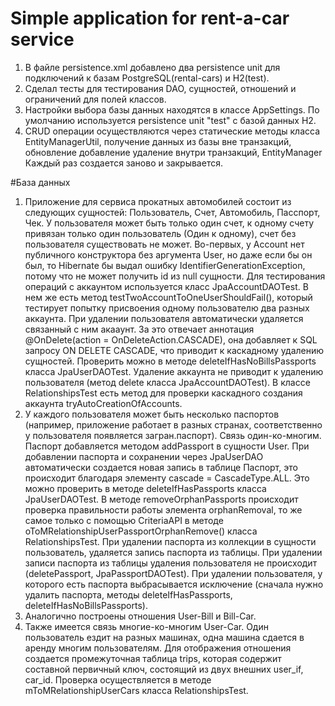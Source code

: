 # Simple application for rent-a-car service
1. В файле persistence.xml добавлено два persistence unit для подключений к базам PostgreSQL(rental-cars) и H2(test).
2. Сделал тесты для тестирования DAO, сущностей, отношений и ограничений для полей классов. 
3. Настройки выбора базы данных находятся в классе  AppSettings. По умолчанию используется persistence 
unit "test" с базой данных H2.
4. CRUD операции осуществляются через статические методы класса EntityManagerUtil, получение данных из базы вне транзакций, 
обновление добавление удаление внутри транзакций, EntityManager Каждый раз создается заново и закрывается.

#База данных
1. Приложение для сервиса прокатных автомобилей состоит из следующих сущностей: Пользователь, Счет, Автомобиль, Пасспорт, Чек.
 У пользователя может быть только один счет, к одному счету привязан только один пользователь (Один к одному), 
 счет без пользователя существовать не может. Во-первых, у Account нет публичного конструктора без аргумента User, но даже если бы он был,
 то Hibernate бы выдал ошибку IdentifierGenerationException, потому что не может получить id из null сущности.
 Для тестирования операций с аккаунтом используется класс JpaAccountDAOTest. В нем же есть метод testTwoAccountToOneUserShouldFail(),
 который тестирует попытку присвоения одному пользователю два разных аккаунта. При удалении пользователя автоматически удаляется связанный с ним акааунт.
 За это отвечает аннотация @OnDelete(action = OnDeleteAction.CASCADE), она добавляет к SQL запросу ON DELETE CASCADE, что приводит к 
 каскадному удалению сущностей. Проверить можно в методе deleteIfHasNoBillsPassports класса JpaUserDAOTest. Удаление аккаунта не приводит к 
 удалению пользователя (метод delete класса JpaAccountDAOTest). В классе RelationshipsTest есть метод для проверки каскадного создания аккаунта tryAutoCreationOfAccounts.
 2. У каждого пользователя может быть несколько паспортов (например, приложение работает в разных странах, соответственно у пользователя появляется загран.паспорт).
 Связь один-ко-многим. Паспорт добавляется методом addPassport в сущности User. При добавлении паспорта и сохранении через JpaUserDAO автоматически создается новая запись в таблице Паспорт, это происходит благодаря элементу cascade = CascadeType.ALL.
 Это можно проверить в методе deleteIfHasPassports класса JpaUserDAOTest. В методе removeOrphanPassports происходит проверка правильности работы элемента orphanRemoval, 
 то же самое только с помощью CriteriaAPI в методе oToMRelationshipUserPassportOrphanRemove() класса RelationshipsTest. 
 При удалении паспорта из коллекции в сущности пользователь, удаляется запись паспорта из таблицы. При удалении записи паспорта из таблицы удаления пользователя не происходит (deletePassport, JpaPassportDAOTest).
 При удалении пользователя, у которого есть паспорта выбрасывается исключение (сначала нужно удалить паспорта, методы deleteIfHasPassports, deleteIfHasNoBillsPassports).
 3. Аналогично построены отношения User-Bill и Bill-Car.
 4. Также имеется связь многие-ко-многим User-Car. Один пользователь ездит на разных машинах, одна машина сдается в аренду многим пользователям.
 Для отображения отношения создается промежуточная таблица trips, которая содержит составной первичный ключ, состоящий из двух внешних user_if, car_id.
 Проверка осуществляется в методе mToMRelationshipUserCars класса RelationshipsTest.

